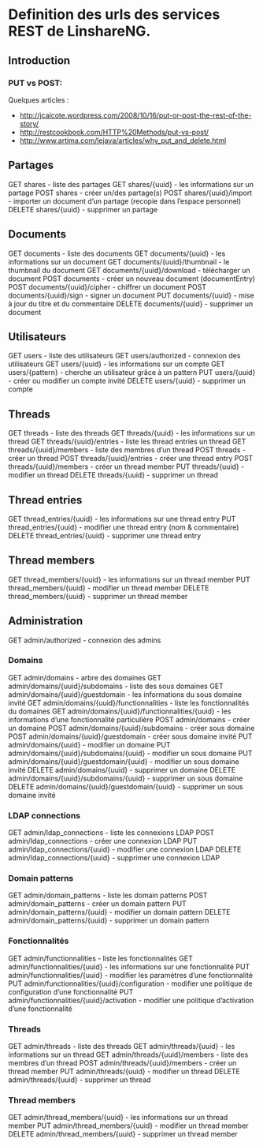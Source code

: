 # Definition des urls des services REST de LinshareNG.

## Introduction
### PUT vs POST:

Quelques articles :
- http://jcalcote.wordpress.com/2008/10/16/put-or-post-the-rest-of-the-story/
- http://restcookbook.com/HTTP%20Methods/put-vs-post/
- http://www.artima.com/lejava/articles/why_put_and_delete.html 


## Partages

GET     shares                  - liste des partages
GET     shares/{uuid}           - les informations sur un partage
POST    shares                  - créer un/des partage(s)
POST    shares/{uuid}/import    - importer un document d’un partage (recopie dans l’espace personnel)
DELETE  shares/{uuid}           - supprimer un partage 

## Documents

GET     documents                         - liste des documents 
GET     documents/{uuid}                  - les informations sur un document 
GET     documents/{uuid}/thumbnail        - le thumbnail du document
GET     documents/{uuid}/download         - télécharger un document
POST    documents                         - créer un nouveau document (documentEntry)
POST    documents/{uuid}/cipher           - chiffrer un document
POST    documents/{uuid}/sign             - signer un document
PUT     documents/{uuid}                  - mise à jour du titre et du commentaire
DELETE  documents/{uuid}                  - supprimer un document


## Utilisateurs

GET     users                             - liste des utilisateurs
GET     users/authorized                  - connexion des utilisateurs
GET     users/{uuid}                      - les informations sur un compte
GET     users/{pattern}                   - cherche un utilisateur grâce à un pattern
PUT     users/{uuid}                      - créer ou modifier un compte invité
DELETE  users/{uuid}                      - supprimer un compte


## Threads

GET     threads                           - liste des threads 
GET     threads/{uuid}                    - les informations sur un thread
GET     threads/{uuid}/entries            - liste les thread entries un thread
GET     threads/{uuid}/members            - liste des membres d’un thread
POST    threads                           - créer un thread
POST    threads/{uuid}/entries            - créer une thread entry
POST    threads/{uuid}/members            - créer un thread member
PUT     threads/{uuid}                    - modifier un thread 
DELETE  threads/{uuid}                    - supprimer un thread

## Thread entries 

GET     thread_entries/{uuid}             - les informations sur une thread entry
PUT     thread_entries/{uuid}             - modifier une thread entry (nom & commentaire)
DELETE  thread_entries/{uuid}             - supprimer une thread entry 

## Thread members

GET     thread_members/{uuid}             - les informations sur un thread member
PUT     thread_members/{uuid}             - modifier un thread member
DELETE  thread_members/{uuid}             - supprimer un thread member


## Administration

GET     admin/authorized                                      - connexion des admins

### Domains

GET     admin/domains                                         - arbre des domaines
GET     admin/domains/{uuid}/subdomains                       - liste des sous domaines
GET     admin/domains/{uuid}/guestdomain                      - les informations du sous domaine invité
GET     admin/domains/{uuid}/functionnalities                 - liste les fonctionnalités du domaines
GET     admin/domains/{uuid}/functionnalities/{uuid}          - les informations d’une fonctionnalité particulière
POST    admin/domains                                         - créer un domaine
POST    admin/domains/{uuid}/subdomains                       - créer sous domaine
POST    admin/domains/{uuid}/guestdomain                      - créer sous domaine invité
PUT     admin/domains/{uuid}                                  - modifier un domaine
PUT     admin/domains/{uuid}/subdomains/{uuid}                - modifier un sous domaine
PUT     admin/domains/{uuid}/guestdomain/{uuid}               - modifier un sous domaine invité
DELETE  admin/domains/{uuid}                                  - supprimer un domaine
DELETE  admin/domains/{uuid}/subdomains/{uuid}                - supprimer un sous domaine
DELETE  admin/domains/{uuid}/guestdomain/{uuid}               - supprimer un sous domaine invité


### LDAP connections

GET     admin/ldap_connections            - liste les connexions LDAP
POST    admin/ldap_connections            - créer une connexion LDAP
PUT     admin/ldap_connections/{uuid}     - modifier une connexion LDAP
DELETE  admin/ldap_connections/{uuid}     - supprimer une connexion LDAP


### Domain patterns

GET     admin/domain_patterns            - liste les domain patterns
POST    admin/domain_patterns            - créer un domain pattern
PUT     admin/domain_patterns/{uuid}     - modifier un domain pattern
DELETE  admin/domain_patterns/{uuid}     - supprimer un domain pattern


### Fonctionnalités

GET     admin/functionnalities                          - liste les fonctionnalités
GET     admin/functionnalities/{uuid}                   - les informations sur une fonctionnalité
PUT     admin/functionnalities/{uuid}                   - modifier les paramètres d’une fonctionnalité
PUT     admin/functionnalities/{uuid}/configuration     - modifier une politique de configuration d’une fonctionnalité
PUT     admin/functionnalities/{uuid}/activation        - modifier une politique d’activation d’une fonctionnalité

### Threads

GET     admin/threads                           - liste des threads 
GET     admin/threads/{uuid}                    - les informations sur un thread
GET     admin/threads/{uuid}/members            - liste des membres d’un thread
POST    admin/threads/{uuid}/members            - créer un thread member
PUT     admin/threads/{uuid}                    - modifier un thread 
DELETE  admin/threads/{uuid}                    - supprimer un thread


### Thread members

GET     admin/thread_members/{uuid}             - les informations sur un thread member
PUT     admin/thread_members/{uuid}             - modifier un thread member
DELETE  admin/thread_members/{uuid}             - supprimer un thread member

